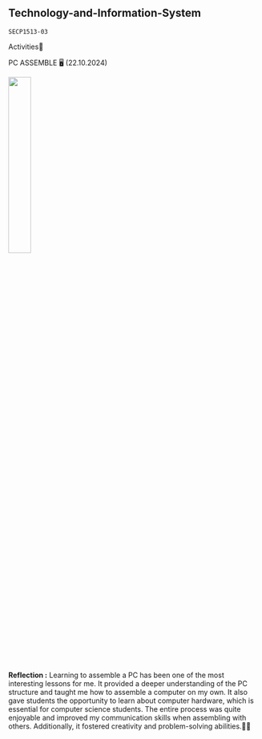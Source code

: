 ## Technology-and-Information-System
`SECP1513-03`

Activities🎯

PC ASSEMBLE 🖥️ (22.10.2024)


<img src="https://github.com/user-attachments/assets/5acf9223-bf86-4b78-970b-4042dd1571da" style="width: 30%" />

 **Reflection :** Learning to assemble a PC has been one of the most interesting lessons for me. It provided a deeper understanding of the PC structure and taught me how to assemble a computer on my own. It also gave students the opportunity to learn about computer hardware, which is essential for computer science students. The entire process was quite enjoyable and improved my communication skills when assembling with others. Additionally, it fostered creativity and problem-solving abilities.💯💯
